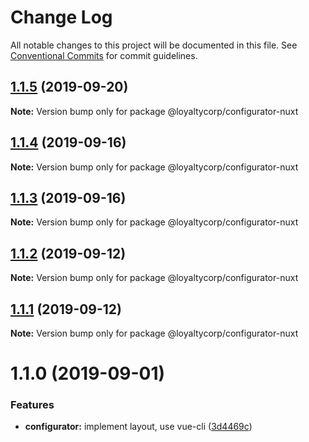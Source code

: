 # Change Log

All notable changes to this project will be documented in this file. See [Conventional Commits](https://conventionalcommits.org) for commit guidelines.

## [1.1.5](https://github.com/loyaltycorp/manage-v2-frontend/compare/@loyaltycorp/configurator-nuxt@1.1.4...@loyaltycorp/configurator-nuxt@1.1.5) (2019-09-20)

**Note:** Version bump only for package @loyaltycorp/configurator-nuxt

## [1.1.4](https://github.com/loyaltycorp/manage-v2-frontend/compare/@loyaltycorp/configurator-nuxt@1.1.3...@loyaltycorp/configurator-nuxt@1.1.4) (2019-09-16)

**Note:** Version bump only for package @loyaltycorp/configurator-nuxt

## [1.1.3](https://github.com/loyaltycorp/manage-v2-frontend/compare/@loyaltycorp/configurator-nuxt@1.1.2...@loyaltycorp/configurator-nuxt@1.1.3) (2019-09-16)

**Note:** Version bump only for package @loyaltycorp/configurator-nuxt

## [1.1.2](https://github.com/loyaltycorp/manage-v2-frontend/compare/@loyaltycorp/configurator-nuxt@1.1.1...@loyaltycorp/configurator-nuxt@1.1.2) (2019-09-12)

**Note:** Version bump only for package @loyaltycorp/configurator-nuxt

## [1.1.1](https://github.com/loyaltycorp/manage-v2-frontend/compare/@loyaltycorp/configurator-nuxt@1.1.0...@loyaltycorp/configurator-nuxt@1.1.1) (2019-09-12)

**Note:** Version bump only for package @loyaltycorp/configurator-nuxt

# 1.1.0 (2019-09-01)

### Features

- **configurator:** implement layout, use vue-cli ([3d4469c](https://github.com/loyaltycorp/manage-v2-frontend/commit/3d4469c))
